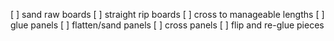 [ ] sand raw boards
[ ] straight rip boards
[ ] cross to manageable lengths
[ ] glue panels
[ ] flatten/sand panels
[ ] cross panels
[ ] flip and re-glue pieces
